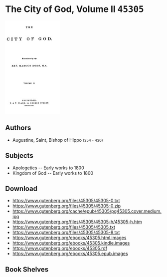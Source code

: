 # The City of God, Volume II <kbd>45305</kbd>

![](./cover.medium.jpg "")

## Authors


 - Augustine, Saint, Bishop of Hippo <small>(354 - 430)</small>

## Subjects


 - Apologetics -- Early works to 1800
 - Kingdom of God -- Early works to 1800

## Download


 - https://www.gutenberg.org/files/45305/45305-0.txt
 - https://www.gutenberg.org/files/45305/45305-0.zip
 - https://www.gutenberg.org/cache/epub/45305/pg45305.cover.medium.jpg
 - https://www.gutenberg.org/files/45305/45305-h/45305-h.htm
 - https://www.gutenberg.org/files/45305/45305.txt
 - https://www.gutenberg.org/files/45305/45305-8.txt
 - https://www.gutenberg.org/ebooks/45305.html.images
 - https://www.gutenberg.org/ebooks/45305.kindle.images
 - https://www.gutenberg.org/ebooks/45305.rdf
 - https://www.gutenberg.org/ebooks/45305.epub.images

## Book Shelves


